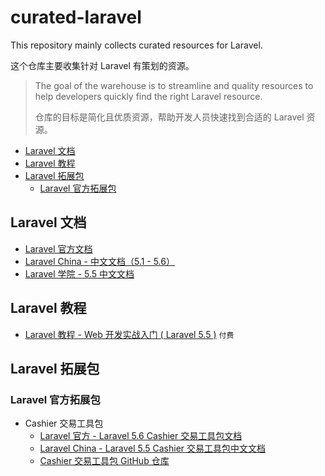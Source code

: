 # curated-laravel

This repository mainly collects curated resources for Laravel.

这个仓库主要收集针对 Laravel 有策划的资源。

> The goal of the warehouse is to streamline and quality resources to help developers quickly find the right Laravel resource.
>
> 仓库的目标是简化且优质资源，帮助开发人员快速找到合适的 Laravel 资源。

- [Laravel 文档](#laravel-docs)
- [Laravel 教程](#laravel-tutorial)
- [Laravel 拓展包](#laravel-packages)
    - [Laravel 官方拓展包](#laravel-official-packages)

<a name="laravel-docs"></a>
## Laravel 文档

- [Laravel 官方文档](https://laravel.com/docs)
- [Laravel China - 中文文档（5.1 - 5.6）](https://laravel-china.org/docs/laravel)
- [Laravel 学院 - 5.5 中文文档](http://laravelacademy.org/laravel-docs-5_5)

<a name="laravel-tutorial"></a>
## Laravel 教程

- [Laravel 教程 - Web 开发实战入门 ( Laravel 5.5 )](https://laravel-china.org/courses/laravel-essential-training-5.5) `付费`

<a name="laravel-packages"></a>
## Laravel 拓展包

<a name="laravel-official-packages"></a>
### Laravel 官方拓展包

- Cashier 交易工具包
    - [Laravel 官方 - Laravel 5.6 Cashier 交易工具包文档](https://laravel.com/docs/5.6/billing)
    - [Laravel China - Laravel 5.5 Cashier 交易工具包中文文档](https://laravel-china.org/docs/laravel/5.5/billing)
    - [Cashier 交易工具包 GitHub 仓库](https://github.com/laravel/cashier)
